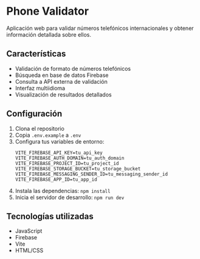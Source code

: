 # Phone Validator

Aplicación web para validar números telefónicos internacionales y obtener información detallada sobre ellos.

## Características

- Validación de formato de números telefónicos
- Búsqueda en base de datos Firebase
- Consulta a API externa de validación
- Interfaz multiidioma
- Visualización de resultados detallados

## Configuración

1. Clona el repositorio
2. Copia `.env.example` a `.env`
3. Configura tus variables de entorno:
   ```
   VITE_FIREBASE_API_KEY=tu_api_key
   VITE_FIREBASE_AUTH_DOMAIN=tu_auth_domain
   VITE_FIREBASE_PROJECT_ID=tu_project_id
   VITE_FIREBASE_STORAGE_BUCKET=tu_storage_bucket
   VITE_FIREBASE_MESSAGING_SENDER_ID=tu_messaging_sender_id
   VITE_FIREBASE_APP_ID=tu_app_id
   ```
4. Instala las dependencias: `npm install`
5. Inicia el servidor de desarrollo: `npm run dev`

## Tecnologías utilizadas

- JavaScript
- Firebase
- Vite
- HTML/CSS